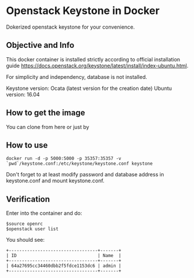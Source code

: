 # Openstack Keystone in Docker
Dokerized openstack keystone for your convenience.

## Objective and Info
This docker container is installed strictly according to official installation guide https://docs.openstack.org/keystone/latest/install/index-ubuntu.html.

For simplicity and independency, database is not installed.

Keystone version: Ocata (latest version for the creation date) 
Ubuntu version: 16.04

## How to get the image
You can clone from here or just by 

## How to use
```docker run -d -p 5000:5000 -p 35357:35357 -v `pwd`/keystone.conf:/etc/keystone/keystone.conf keystone```

Don't forget to at least modify password and database address in keystone.conf and mount keystone.conf.

## Verification
Enter into the container and do:
```
$source openrc
$openstack user list
```

You should see:
```
+----------------------------------+-------+
| ID                               | Name  |
+----------------------------------+-------+
| 64a27695cc34460dbb2f5fdce1153dc6 | admin |
+----------------------------------+-------+
```
